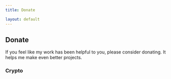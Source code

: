 ```yaml
---
title: Donate

layout: default
---
```


## Donate

If you feel like my work has been helpful to you, please consider donating. It helps me make even better projects.

### Crypto